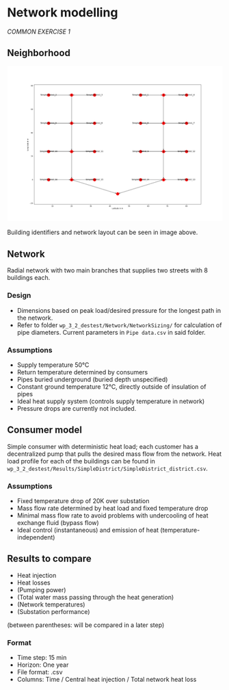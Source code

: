 # Network modelling

_COMMON EXERCISE 1_


## Neighborhood
![](../Network/NetworkSizing/DistrictHeatingStructure.png)

Building identifiers and network layout can be seen in image above.

## Network
Radial network with two main branches that supplies two streets with 8 buildings each.

### Design
- Dimensions based on peak load/desired pressure for the longest path in the network.
- Refer to folder ``wp_3_2_destest/Network/NetworkSizing/`` for calculation of pipe diameters. Current parameters in ``Pipe data.csv`` in said folder.

### Assumptions
- Supply temperature 50°C
- Return temperature determined by consumers
- Pipes buried underground (buried depth unspecified)
- Constant ground temperature 12°C, directly outside of insulation of pipes
- Ideal heat supply system (controls supply temperature in network)
- Pressure drops are currently not included.


## Consumer model
Simple consumer with deterministic heat load; each customer has a decentralized pump that pulls the desired mass flow from the network.
Heat load profile for each of the buildings can be found in ``wp_3_2_destest/Results/SimpleDistrict/SimpleDistrict_district.csv``.

### Assumptions
- Fixed temperature drop of 20K over substation
- Mass flow rate determined by heat load and fixed temperature drop
- Minimal mass flow rate to avoid problems with undercooling of heat exchange fluid (bypass flow)
- Ideal control (instantaneous) and emission of heat (temperature-independent)

## Results to compare
- Heat injection
- Heat losses
- (Pumping power)
- (Total water mass passing through the heat generation)
- (Network temperatures)
- (Substation performance)

(between parentheses: will be compared in a later step)

### Format
- Time step: 15 min
- Horizon: One year
- File format: .csv
- Columns: Time / Central heat injection / Total network heat loss
